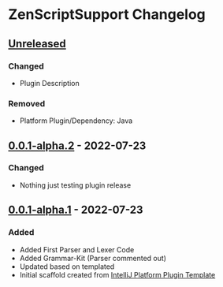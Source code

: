 <!-- Keep a Changelog guide -> https://keepachangelog.com -->

# ZenScriptSupport Changelog

## [Unreleased]
### Changed
* Plugin Description

### Removed
* Platform Plugin/Dependency: Java

## [0.0.1-alpha.2] - 2022-07-23
### Changed
* Nothing just testing plugin release

## [0.0.1-alpha.1] - 2022-07-23
### Added
* Added First Parser and Lexer Code
* Added Grammar-Kit (Parser commented out)
* Updated based on templated
* Initial scaffold created from [IntelliJ Platform Plugin Template](https://github.com/JetBrains/intellij-platform-plugin-template)

[Unreleased]: https://github.com/EraTiem-Network/ZenScriptSupport/compare/v0.0.1-alpha.2...HEAD
[0.0.1-alpha.2]: https://github.com/EraTiem-Network/ZenScriptSupport/compare/v0.0.1-alpha.1...v0.0.1-alpha.2
[0.0.1-alpha.1]: https://github.com/EraTiem-Network/ZenScriptSupport/releases/tag/v0.0.1-alpha.1